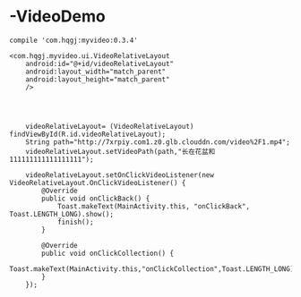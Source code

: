 # -VideoDemo

	compile 'com.hqgj:myvideo:0.3.4'

    <com.hqgj.myvideo.ui.VideoRelativeLayout
        android:id="@+id/videoRelativeLayout"
        android:layout_width="match_parent"
        android:layout_height="match_parent"
        />




		videoRelativeLayout= (VideoRelativeLayout) findViewById(R.id.videoRelativeLayout);
        String path="http://7xrpiy.com1.z0.glb.clouddn.com/video%2F1.mp4";
        videoRelativeLayout.setVideoPath(path,"长在花盆和111111111111111111");

        videoRelativeLayout.setOnClickVideoListener(new VideoRelativeLayout.OnClickVideoListener() {
            @Override
            public void onClickBack() {
                Toast.makeText(MainActivity.this, "onClickBack", Toast.LENGTH_LONG).show();
                finish();
            }

            @Override
            public void onClickCollection() {
                Toast.makeText(MainActivity.this,"onClickCollection",Toast.LENGTH_LONG).show();
            }
        });
